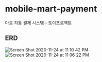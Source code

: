 # mobile-mart-payment
마트 자동 결제 시스템 - 토이프로젝트 

## ERD
![Screen Shot 2020-11-24 at 11 10 42 PM](https://user-images.githubusercontent.com/64248514/100105206-70664280-2eaa-11eb-911d-0842605c05ca.png)
![Screen Shot 2020-11-24 at 11 06 22 PM](https://user-images.githubusercontent.com/64248514/100105214-71976f80-2eaa-11eb-8b7b-1e256ec0c6dd.png)

